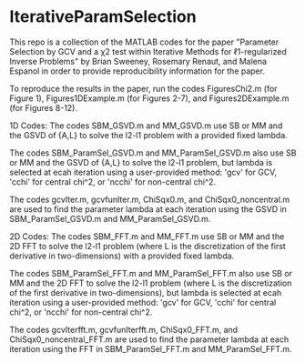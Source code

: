 # IterativeParamSelection

This repo is a collection of the MATLAB codes for the paper "Parameter Selection by GCV and a χ2 test within Iterative Methods for ℓ1-regularized Inverse Problems" 
by Brian Sweeney, Rosemary Renaut, and Malena Espanol in order to provide reproducibility information for the paper.

To reproduce the results in the paper, run the codes FiguresChi2.m (for Figure 1), Figures1DExample.m (for Figures 2-7), and Figures2DExample.m (for Figures 8-12).

1D Codes:
The codes SBM_GSVD.m and MM_GSVD.m use SB or MM and the GSVD of {A,L} to solve the l2-l1 problem with a provided fixed lambda.

The codes SBM_ParamSel_GSVD.m and MM_ParamSel_GSVD.m also use SB or MM and the GSVD of {A,L} to solve the l2-l1 problem, but lambda is selected at ecah iteration using a user-provided method: 
'gcv' for GCV, 'cchi' for central chi^2, or 'ncchi' for non-central chi^2.

The codes gcvIter.m, gcvfunIter.m, ChiSqx0.m, and ChiSqx0_noncentral.m are used to find the parameter lambda at each iteration using the GSVD in SBM_ParamSel_GSVD.m and MM_ParamSel_GSVD.m.

2D Codes:
The codes SBM_FFT.m and MM_FFT.m use SB or MM and the 2D FFT to solve the l2-l1 problem (where L is the discretization of the first derivative in two-dimensions) with a provided fixed lambda.

The codes SBM_ParamSel_FFT.m and MM_ParamSel_FFT.m also use SB or MM and the 2D FFT to solve the l2-l1 problem (where L is the discretization of the first derivative in two-dimensions), 
but lambda is selected at ecah iteration using a user-provided method: 'gcv' for GCV, 'cchi' for central chi^2, or 'ncchi' for non-central chi^2.

The codes gcvIterfft.m, gcvfunIterfft.m, ChiSqx0_FFT.m, and ChiSqx0_noncentral_FFT.m are used to find the parameter lambda at each iteration using the FFT in SBM_ParamSel_FFT.m and MM_ParamSel_FFT.m.

